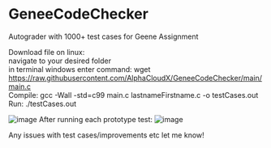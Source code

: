 # GeneeCodeChecker
Autograder with 1000+ test cases for Geene Assignment

Download file on linux:<br>
navigate to your desired folder<br>
in terminal windows enter command: wget https://raw.githubusercontent.com/AlphaCloudX/GeneeCodeChecker/main/main.c<br>
Compile: gcc -Wall -std=c99 main.c lastnameFirstname.c -o testCases.out<br>
Run: ./testCases.out<br>

![image](https://github.com/AlphaCloudX/GeneeCodeChecker/assets/66267343/a6d85306-ae68-44c9-a2da-3615503a1e0c)
After running each prototype test:
![image](https://github.com/AlphaCloudX/GeneeCodeChecker/assets/66267343/ba45400d-2e52-4c2c-9196-f0fb2627a27b)

Any issues with test cases/improvements etc let me know!
